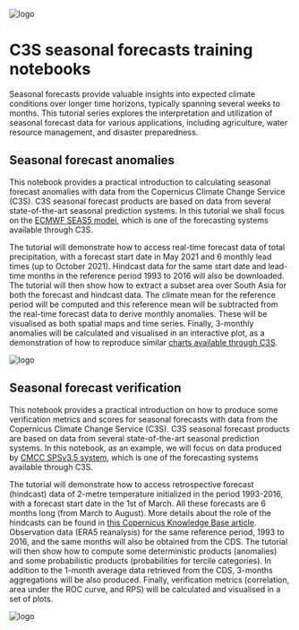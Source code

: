 ![logo](https://climate.copernicus.eu/sites/default/files/custom-uploads/branding/LogoLine_horizon_EC_Cop_ECMWF.png)

# C3S seasonal forecasts training notebooks

Seasonal forecasts provide valuable insights into expected climate conditions over longer time horizons, typically spanning several weeks to months. This tutorial series explores the interpretation and utilization of seasonal forecast data for various applications, including agriculture, water resource management, and disaster preparedness.

## Seasonal forecast anomalies

This notebook provides a practical introduction to calculating seasonal forecast anomalies with data from the Copernicus Climate Change Service (C3S). C3S seasonal forecast products are based on data from several state-of-the-art seasonal prediction systems. In this tutorial we shall focus on the [ECMWF SEAS5 model](https://confluence.ecmwf.int/display/CKB/Description+of+SEAS5+C3S+contribution), which is one of the forecasting systems available through C3S.

The tutorial will demonstrate how to access real-time forecast data of total precipitation, with a forecast start date in May 2021 and 6 monthly lead times (up to October 2021). Hindcast data for the same start date and lead-time months in the reference period 1993 to 2016 will also be downloaded. The tutorial will then show how to extract a subset area over South Asia for both the forecast and hindcast data. The climate mean for the reference period will be computed and this reference mean will be subtracted from the real-time forecast data to derive monthly anomalies. These will be visualised as both spatial maps and time series. Finally, 3-monthly anomalies will be calculated and visualised in an interactive plot, as a demonstration of how to reproduce similar [charts available through C3S](https://climate.copernicus.eu/charts/c3s_seasonal/).

![logo](./img/.png)

## Seasonal forecast verification

This notebook provides a practical introduction on how to produce some verification metrics and scores for seasonal forecasts with data from the Copernicus Climate Change Service (C3S). C3S seasonal forecast products are based on data from several state-of-the-art seasonal prediction systems. In this notebook, as an example, we will focus on data produced by [CMCC SPSv3.5 system](https://confluence.ecmwf.int/display/CKB/Description+of+CMCC-CM2-v20191201+C3S+contribution), which is one of the forecasting systems available through C3S.

The tutorial will demonstrate how to access retrospective forecast (hindcast) data of 2-metre temperature initialized in the period 1993-2016, with a forecast start date in the 1st of March. All these forecasts are 6 months long (from March to August). More details about the role of the hindcasts can be found in [this Copernicus Knowledge Base article](https://confluence.ecmwf.int/display/CKB/Seasonal+forecasts+and+the+Copernicus+Climate+Change+Service). Observation data (ERA5 reanalysis) for the same reference period, 1993 to 2016, and the same months will also be obtained from the CDS. The tutorial will then show how to compute some deterministic products (anomalies) and some probabilistic products (probabilities for tercile categories). In addition to the 1-month average data retrieved from the CDS, 3-months aggregations will be also produced. Finally, verification metrics (correlation, area under the ROC curve, and RPS) will be calculated and visualised in a set of plots.

![logo](./img/.png)
